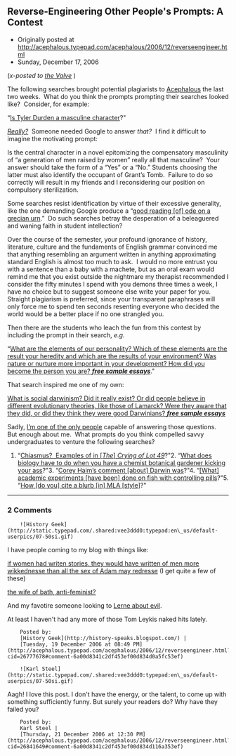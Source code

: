 ## Reverse-Engineering Other People's Prompts: A Contest

 * Originally posted at http://acephalous.typepad.com/acephalous/2006/12/reverseengineer.html
 * Sunday, December 17, 2006



(_x-posted to [the Valve](http://www.thevalve.org/go/valve/article/reverse\_engineering\_prompts\_a\_contest/)_ )

The following searches brought potential plagiarists to [Acephalous](http://acephalous.typepd.com/) the last two weeks.  What do you think the prompts prompting their searches looked like?  Consider, for example:

“[Is Tyler Durden a masculine character](http://www.google.com/search?num=100&hl=en&lr=lang\_en&safe=off&q=is+tyler+durden+masculine+character&btnG=Search)?"

[_Really?_](http://www.amazon.com/exec/obidos/ASIN/B00003W8NM/diesekoschmar-20)  Someone needed Google to answer _that?_  I find it difficult to imagine the motivating prompt:

Is the central character in a novel epitomizing the
compensatory masculinity of “a generation of men raised by women”
really all that masculine?  Your answer should take the form of a “Yes”
or a “No.” Students choosing the latter must also identify the occupant
of Grant’s Tomb.  Failure to do so correctly will result in my friends
and I reconsidering our position on compulsory sterilization.

Some searches resist identification by virtue of their excessive generality, like the one demanding Google produce a “[good reading [of] ode on a grecian urn](http://www.google.com/search?q=%!o(MISSING)de+on+a+grecian+urn%!+(MISSING)good+reading+of).”  Do such searches betray the desperation of a beleaguered and waning faith in student intellection?  

Over the course of the semester, your profound ignorance
of history, literature, culture and the fundaments of English grammar
convinced me that anything resembling an argument written in anything
approximating standard English is almost too much to ask.  I would no
more entrust you with a sentence than a baby with a machete, but as an
oral exam would remind me that you exist outside the nightmare my
therapist recommended I consider the fifty minutes I spend with you
demons three times a week, I have no choice but to suggest someone else
write your paper for you.  Straight plagiarism is preferred, since your
transparent paraphrases will only force me to spend ten seconds
resenting everyone who decided the world would be a better place if no
one strangled you.

Then there are the students who leach the fun from this contest by including the prompt in their search, _e.g._

“[What
are the elements of our personality? Which of these elements are the
result your heredity and which are the results of your environment? Was
nature or nurture more important in your development? How did you
become the person you are? _**free sample essays**_](http://www.google.com/search?hl=en&lr=&q=what+are+the+elements+of+our+personality%!F(MISSING)+which+of+these+elements+are+the+result+your+heredity+and+which+are+the+results+of+your+environment%!F(MISSING)+was+nature+or+nurture+more+important+in+your+development%!F(MISSING)+how+did+you+become+the+person+you+are%!F(MISSING)+free+sample+essays&btnG=Search)."

That search inspired me one of my own:

[What
is social darwinism? Did it really exist? Or did people believe in
different evolutionary theories, like those of Lamarck? Were they aware
that they did, or did they think they were good Darwinians? _**free sample essays**_](http://www.google.com/search?q=what+is+social+darwinism%!F(MISSING)+did+it+really+exist%!F(MISSING)+or+did+people+believe+in+different+evolutionary+theories%!C(MISSING)+like+those+of+lamarck%!F(MISSING)+were+they+aware+that+they+did%!C(MISSING)+or+did+they+think+they+were+good+Darwinians+free+sample+essays)

Sadly, [I’m one of the only people](http://acephalous.typepad.com/acephalous/2006/03/the\_best\_quotat.html)
capable of answering those questions.  But enough about me.  What
prompts do you think compelled savvy undergraduates to venture the
following searches?

1.  “[Chiasmus?  Examples of in [_The_] _Crying of Lot 49_](http://www.google.com/search?hl=en&lr=&q=Chiasmus+examples+in+Crying+of+lot+49)?"2.  “[What does biology have to do when you have a chemist botanical gardener kicking your ass](http://www.google.com/search?l=en&q=What+does+biology+have+to+do+when+you+have+a+chemist+botanical+gardener+kicking+your+ass)?"3.  “[Corey Haim’s comment [about] Darwin was](http://www.google.com/search?hl=en&q=Corey+Haim%!s(MISSING)+comment+of+Darwin+was)?"4.  “[[What] academic experiments [have been] done on fish with controlling pills](http://www.google.ca/search?hl=en&q=academic+essays+on+experiments+done+on++fish%!s(MISSING)+with+controlling+pills&meta=)?"5.  “[How [do you] cite a blurb [in] MLA [style]](http://www.google.com/search?hl=en&lr=&client=firefox-a&rls=org.mozilla%!A(MISSING)en-US%!A(MISSING)official&hs=VY3&q=how+to+cite+a+blurb+mla&btnG=Search)?"
		

* * *

### 2 Comments 

		

                
[]()

	

		![History Geek](http://static.typepad.com/.shared:vee3ddd0:typepad:en\_us/default-userpics/07-50si.gif)
	

	

		

I have people coming to my blog with things like:

[if women had writen stories, they would have written of men more wikkednesse than all the sex of Adam may redresse](http://www.google.ca/search?hl=en&q=if%!w(MISSING)omen%!h(MISSING)ad%!w(MISSING)riten%!s(MISSING)tories%!C(MISSING)%!t(MISSING)hey%!w(MISSING)ould%!h(MISSING)ave%!w(MISSING)ritten%!o(MISSING)f%!m(MISSING)en%!m(MISSING)ore%!w(MISSING)ikkednesse%!t(MISSING)han%!a(MISSING)ll%!t(MISSING)he%!s(MISSING)ex%!o(MISSING)f%!A(MISSING)dam%!m(MISSING)ay%!r(MISSING)edresse&btnG=Search&meta=) (I get quite a few of these)

[the wife of bath, anti-feminist?](http://www.google.ie/search?hl=en&q=the%!w(MISSING)ife%!o(MISSING)f%!b(MISSING)ath%!C(MISSING)%!a(MISSING)nti-feminist%!F(MISSING)&meta=)

And my favotire someone looking to [Lerne about evil](http://www.google.ca/search?hl=fr&q=lerne%!a(MISSING)bout%!e(MISSING)vil&btnG=Rechercher&meta=). 

At least I haven't had any more of those Tom Leykis naked hits lately.   

	

		Posted by:
		[History Geek](http://history-speaks.blogspot.com/) |
		[Tuesday, 19 December 2006 at 08:49 PM](http://acephalous.typepad.com/acephalous/2006/12/reverseengineer.html?cid=26777678#comment-6a00d8341c2df453ef00d834d0a5fc53ef)

[]()

	

		![Karl Steel](http://static.typepad.com/.shared:vee3ddd0:typepad:en\_us/default-userpics/07-50si.gif)
	

	

		

Aagh! I love this post. I don't have the energy, or the talent, to come up with something sufficiently funny. But surely your readers do? Why have they failed you?

	

		Posted by:
		Karl Steel |
		[Thursday, 21 December 2006 at 12:30 PM](http://acephalous.typepad.com/acephalous/2006/12/reverseengineer.html?cid=26841649#comment-6a00d8341c2df453ef00d834d116a353ef)

		

        